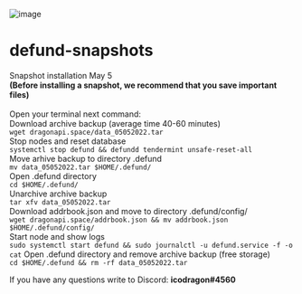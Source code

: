 ![image](https://user-images.githubusercontent.com/104348282/166724700-f34d905c-2b94-49ff-a09d-5942958aecc7.png)
# defund-snapshots
Snapshot installation May 5</br> 
**(Before installing a snapshot, we recommend that you save important files)**
</br>
</br>
Open your terminal next command:</br>
Download archive backup (average time 40-60 minutes)</br>
`wget dragonapi.space/data_05052022.tar`</br>
Stop nodes and reset database</br>
`systemctl stop defund && defundd tendermint unsafe-reset-all`</br>
Move arhive backup to directory .defund</br>
`mv data_05052022.tar $HOME/.defund/`</br>
Open .defund directory</br>
`cd $HOME/.defund/`</br>
Unarchive archive backup</br>
`tar xfv data_05052022.tar`</br>
Download addrbook.json and move to directory .defund/config/</br>
`wget dragonapi.space/addrbook.json && mv addrbook.json $HOME/.defund/config/`</br>
Start node and show logs</br>
`sudo systemctl start defund && sudo journalctl -u defund.service -f -o cat`
Open .defund directory and remove archive backup (free storage)</br>
`cd $HOME/.defund && rm -rf data_05052022.tar`</br>

If you have any questions write to Discord: **icodragon#4560**
